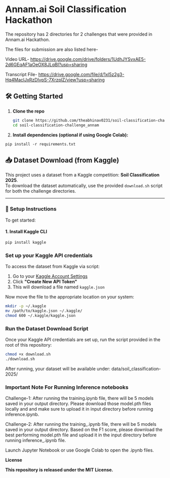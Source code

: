 # Annam.ai Soil Classification Hackathon

The repository has 2 directories for 2 challenges that were provided in Annam.ai Hackathon.

The files for submission are also listed here-


Video URL- https://drive.google.com/drive/folders/1UdhJYSvxAE5-2d6GEqAF1aOeOX8JLqBI?usp=sharing


Transcript File- https://drive.google.com/file/d/1xl5z2g3-Hq4MaclJxRzDlvpS-7XrzplZ/view?usp=sharing

## 🛠️ Getting Started

1. **Clone the repo**  
   ```bash
   git clone https://github.com/theabhinav0231/soil-classification-challenge_annam.git
   cd soil-classification-challenge_annam

2. **Install dependencies (optional if using Google Colab):**
  ```bach
  pip install -r requirements.txt
   ```

## 📥 Dataset Download (from Kaggle)

This project uses a dataset from a Kaggle competition: **Soil Classification 2025**.  
To download the dataset automatically, use the provided `download.sh` script for both the challenge directories.

---

### 🧩 Setup Instructions

To get started:

#### 1. Install Kaggle CLI  
```bash
pip install kaggle
```

### Set up your Kaggle API credentials

To access the dataset from Kaggle via script:

1. Go to your [Kaggle Account Settings](https://www.kaggle.com/account)
2. Click **"Create New API Token"**
3. This will download a file named `kaggle.json`

Now move the file to the appropriate location on your system:

```bash
mkdir -p ~/.kaggle
mv /path/to/kaggle.json ~/.kaggle/
chmod 600 ~/.kaggle/kaggle.json
```

### Run the Dataset Download Script

Once your Kaggle API credentials are set up, run the script provided in the root of this repository:

```bash
chmod +x download.sh
./download.sh
```

After running, your dataset will be available under:
data/soil_classification-2025/



### **Important Note For Running Inference notebooks**
Challenge-1: After running the training.ipynb file, there will be 5 models saved in your output directory. Please download those model.pth files locally and and make sure to upload it in input directory before running inference.ipynb.


Challenge-2: After running the training_.ipynb file, there will be 5 models saved in your output directory. Based on the F1 score, please download the best performing model.pth file and upload it in the input directory before running inference_.ipynb file.


Launch Jupyter Notebook or use Google Colab to open the .ipynb files.


**License**

**This repository is released under the MIT License.**

